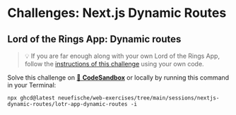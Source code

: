 # Challenges: Next.js Dynamic Routes

## Lord of the Rings App: Dynamic routes

> 💡 If you are far enough along with your own Lord of the Rings App, follow the
> [instructions of this challenge](https://github.com/neuefische/web-exercises/tree/main/sessions/nextjs-dynamic-routes/lotr-app-dynamic-routes#readme)
> using your own code.

Solve this challenge on
[🔗 **CodeSandbox**](https://codesandbox.io/s/github/neuefische/web-exercises/tree/main/sessions/nextjs-dynamic-routes/lotr-app-dynamic-routes?file=/README.md)
or locally by running this command in your Terminal:

```
npx ghcd@latest neuefische/web-exercises/tree/main/sessions/nextjs-dynamic-routes/lotr-app-dynamic-routes -i
```
